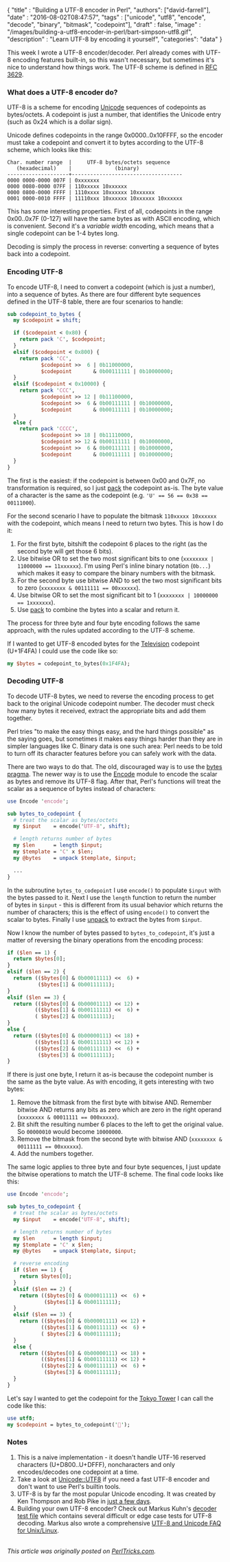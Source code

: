 
  {
    "title"  : "Building a UTF-8 encoder in Perl",
    "authors": ["david-farrell"],
    "date"   : "2016-08-02T08:47:57",
    "tags"   : ["unicode", "utf8", "encode", "decode", "binary", "bitmask", "codepoint"],
    "draft"  : false,
    "image"  : "/images/building-a-utf8-encoder-in-perl/bart-simpson-utf8.gif",
    "description" : "Learn UTF-8 by encoding it yourself",
    "categories": "data"
  }

This week I wrote a UTF-8 encoder/decoder. Perl already comes with UTF-8 encoding features built-in, so this wasn't necessary, but sometimes it's nice to understand how things work. The UTF-8 scheme is defined in [RFC 3629](https://tools.ietf.org/html/rfc3629).

### What does a UTF-8 encoder do?

UTF-8 is a scheme for encoding [Unicode](https://en.wikipedia.org/wiki/Unicode) sequences of codepoints as bytes/octets. A codepoint is just a number, that identifies the Unicode entry (such as 0x24 which is a dollar sign).

Unicode defines codepoints in the range 0x0000..0x10FFFF, so the encoder must take a codepoint and convert it to bytes according to the UTF-8 scheme, which looks like this:

    Char. number range  |     UTF-8 bytes/octets sequence
       (hexadecimal)    |              (binary)
    --------------------+------------------------------------
    0000 0000-0000 007F | 0xxxxxxx
    0000 0080-0000 07FF | 110xxxxx 10xxxxxx
    0000 0800-0000 FFFF | 1110xxxx 10xxxxxx 10xxxxxx
    0001 0000-0010 FFFF | 11110xxx 10xxxxxx 10xxxxxx 10xxxxxx

This has some interesting properties. First of all, codepoints in the range 0x00..0x7F (0-127) will have the same bytes as with ASCII encoding, which is convenient. Second it's a _variable width_ encoding, which means that a single codepoint can be 1-4 bytes long.

Decoding is simply the process in reverse: converting a sequence of bytes back into a codepoint.

### Encoding UTF-8

To encode UTF-8, I need to convert a codepoint (which is just a number), into a sequence of bytes. As there are four different byte sequences defined in the UTF-8 table, there are four scenarios to handle:

```perl
sub codepoint_to_bytes {
  my $codepoint = shift;

  if ($codepoint < 0x80) {
    return pack 'C', $codepoint;
  }
  elsif ($codepoint < 0x800) {
    return pack 'CC',
           $codepoint >>  6 | 0b11000000,
           $codepoint       & 0b00111111 | 0b10000000;
  }
  elsif ($codepoint < 0x10000) {
    return pack 'CCC',
           $codepoint >> 12 | 0b11100000,
           $codepoint >>  6 & 0b00111111 | 0b10000000,
           $codepoint       & 0b00111111 | 0b10000000;
  }
  else {
    return pack 'CCCC',
           $codepoint >> 18 | 0b11110000,
           $codepoint >> 12 & 0b00111111 | 0b10000000,
           $codepoint >>  6 & 0b00111111 | 0b10000000,
           $codepoint       & 0b00111111 | 0b10000000;
  }
}
```

The first is the easiest: if the codepoint is between 0x00 and 0x7F, no transformation is required, so I just [pack](http://perldoc.perl.org/functions/pack.html) the codepoint as-is. The byte value of a character is the same as the codepoint (e.g. `'U' == 56 == 0x38 == 00111000`).

For the second scenario I have to populate the bitmask `110xxxxx 10xxxxxx` with the codepoint, which means I need to return two bytes. This is how I do it:

1. For the first byte, bitshift the codepoint 6 places to the right (as the second byte will get those 6 bits).
2. Use bitwise OR to set the two most significant bits to one (`xxxxxxxx | 11000000 == 11xxxxxx`). I'm using Perl's inline binary notation (`0b...`) which makes it easy to compare the binary numbers with the bitmask.
4. For the second byte use bitwise AND to set the two most significant bits to zero (`xxxxxxxx & 00111111 == 00xxxxxx`).
5. Use bitwise OR to set the most significant bit to 1 (`xxxxxxxx | 10000000 == 1xxxxxxx`).
6. Use [pack](http://perldoc.perl.org/functions/pack.html) to combine the bytes into a scalar and return it.

The process for three byte and four byte encoding follows the same approach, with the rules updated according to the UTF-8 scheme.

If I wanted to get UTF-8 encoded bytes for the [Television](http://www.fileformat.info/info/unicode/char/1f4fa/fontsupport.htm) codepoint (U+1F4FA) I could use the code like so:

```perl
my $bytes = codepoint_to_bytes(0x1F4FA);
```

### Decoding UTF-8

To decode UTF-8 bytes, we need to reverse the encoding process to get back to the original Unicode codepoint number. The decoder must check how many bytes it received, extract the appropriate bits and add them together.

Perl tries "to make the easy things easy, and the hard things possible" as the saying goes, but sometimes it makes easy things harder than they are in simpler languages like C. Binary data is one such area: Perl needs to be told to turn off its character features before you can safely work with the data.

There are two ways to do that. The old, discouraged way is to use the [bytes pragma](https://metacpan.org/pod/bytes). The newer way is to use the [Encode](https://metacpan.org/pod/Encode#SYNOPSIS) module to encode the scalar as bytes and remove its UTF-8 flag. After that, Perl's functions will treat the scalar as a sequence of bytes instead of characters:

```perl
use Encode 'encode';

sub bytes_to_codepoint {
  # treat the scalar as bytes/octets
  my $input    = encode('UTF-8', shift);

  # length returns number of bytes
  my $len      = length $input;
  my $template = 'C' x $len;
  my @bytes    = unpack $template, $input;

  ...
}
```

In the subroutine `bytes_to_codepoint` I use `encode()` to populate `$input` with the bytes passed to it. Next I use the `length` function to return the number of bytes in `$input` - this is different from its usual behavior which returns the number of characters; this is the effect of using `encode()` to convert the scalar to bytes. Finally I use [unpack](http://perldoc.perl.org/functions/unpack.html) to extract the bytes from `$input`.

Now I know the number of bytes passed to `bytes_to_codepoint`, it's just a matter of reversing the binary operations from the encoding process:


```perl
if ($len == 1) {
  return $bytes[0];
}
elsif ($len == 2) {
  return (($bytes[0] & 0b00011111) <<  6) +
          ($bytes[1] & 0b00111111);
}
elsif ($len == 3) {
  return (($bytes[0] & 0b00001111) << 12) +
         (($bytes[1] & 0b00111111) <<  6) +
         ( $bytes[2] & 0b00111111);
}
else {
  return (($bytes[0] & 0b00000111) << 18) +
         (($bytes[1] & 0b00111111) << 12) +
         (($bytes[2] & 0b00111111) <<  6) +
          ($bytes[3] & 0b00111111);
}
```

If there is just one byte, I return it as-is because the codepoint number is the same as the byte value. As with encoding, it gets interesting with two bytes:

1. Remove the bitmask from the first byte with bitwise AND. Remember bitwise AND returns any bits as zero which are zero in the right operand (`xxxxxxxx & 00011111 == 000xxxxx`).
2. Bit shift the resulting number 6 places to the left to get the original value. So `00000010` would become `10000000`.
3. Remove the bitmask from the second byte with bitwise AND (`xxxxxxxx & 00111111 == 00xxxxxx`).
4. Add the numbers together.

The same logic applies to three byte and four byte sequences, I just update the bitwise operations to match the UTF-8 scheme. The final code looks like this:

```perl
use Encode 'encode';

sub bytes_to_codepoint {
  # treat the scalar as bytes/octets
  my $input    = encode('UTF-8', shift);

  # length returns number of bytes
  my $len      = length $input;
  my $template = 'C' x $len;
  my @bytes    = unpack $template, $input;

  # reverse encoding
  if ($len == 1) {
    return $bytes[0];
  }
  elsif ($len == 2) {
    return (($bytes[0] & 0b00011111) <<  6) +
            ($bytes[1] & 0b00111111);
  }
  elsif ($len == 3) {
    return (($bytes[0] & 0b00001111) << 12) +
           (($bytes[1] & 0b00111111) <<  6) +
           ( $bytes[2] & 0b00111111);
  }
  else {
    return (($bytes[0] & 0b00000111) << 18) +
           (($bytes[1] & 0b00111111) << 12) +
           (($bytes[2] & 0b00111111) <<  6) +
            ($bytes[3] & 0b00111111);
  }
}
```

Let's say I wanted to get the codepoint for the [Tokyo Tower](http://www.fileformat.info/info/unicode/char/1f5fc/index.htm) I can call the code like this:

```perl
use utf8;
my $codepoint = bytes_to_codepoint('🗼');
```

### Notes

1. This is a naive implementation - it doesn't handle UTF-16 reserved characters (U+D800..U+DFFF), noncharacters and only encodes/decodes one codepoint at a time.
2. Take a look at [Unicode::UTF8](https://metacpan.org/pod/distribution/Unicode-UTF8/lib/Unicode/UTF8.pod) if you need a fast UTF-8 encoder and don't want to use Perl's builtin tools.
3. UTF-8 is by far the most popular Unicode encoding. It was created by Ken Thompson and Rob Pike in [just a few days](http://doc.cat-v.org/bell_labs/utf-8_history).
4. Building your own UTF-8 encoder? Check out Markus Kuhn's [decoder test file](https://www.cl.cam.ac.uk/~mgk25/ucs/examples/UTF-8-test.txt) which contains several difficult or edge case tests for UTF-8 decoding. Markus also wrote a comprehensive [UTF-8 and Unicode FAQ for Unix/Linux](https://www.cl.cam.ac.uk/~mgk25/unicode.html).

\
*This article was originally posted on [PerlTricks.com](http://perltricks.com).*

